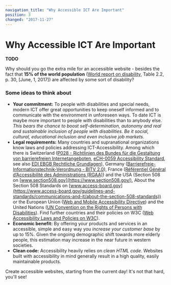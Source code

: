 ```yaml
---
navigation_title: "Why Accessible ICT Are Important"
position: 3
changed: "2017-11-27"
---
```


# Why Accessible ICT Are Important

**TODO**

Why should you go the extra mile for an accessible website - besides the fact that **15% of the world population** ([World report on disability](http://www.who.int/disabilities/world_report/2011/en/), Table 2.2, p. 30, [June, 1, 2017]) are affected by some sort of disability?

### Some ideas to think about

- **Your commitment:** To people with disabilities and special needs, modern ICT offer great opportunities to keep oneself informed and to communicate with the environment in unforeseen ways. To date ICT is maybe more important to people with disabilities than to anybody else. *This bears the chance to boost self-determination, autonomy and real and sustainable inclusion of people with disabilities. Be it social, cultural, educational inclusion and even inclusive job markets.*
- **Legal requirements:** Many countries and supranational organizations know laws and policies addressing ICT-Accessibility. Among which there is Switzerland ([P028 - Richtlinien des Bundes für die Gestaltung von barrierefreien Internetangeboten](https://www.isb.admin.ch/isb/de/home/ikt-vorgaben/prozesse-methoden/p028-richtlinien_bund_gestaltung_barrierefreie_internetangebote.html), [eCH-0059 Accessibility Standard](https://www.ech.ch/vechweb/page?p=dossier&documentNumber=eCH-0059), see also [EDI EBGB Rechtliche Grundlagen](https://www.edi.admin.ch/edi/de/home/fachstellen/ebgb/themen-der-gleichstellung/kommunikation/rechtliche-grundlagen.html)), Germany ([Barrierefreie-Informationstechnik-Verordnung - BITV 2.0](https://www.gesetze-im-internet.de/bitv_2_0/BJNR184300011.html)), France ([Référentiel Général d’Accessibilité des Administrations (RGAA)](https://references.modernisation.gouv.fr/rgaa-accessibilite/)) and the USA (Section 508 on [www.section508.gov](https://www.section508.gov/), About the Section 508 Standards on [www.access-board.gov](https://www.access-board.gov/guidelines-and-standards/communications-and-it/about-the-section-508-standards)) or the European Union ([Web and Mobile Accessibility Directive](http://eur-lex.europa.eu/legal-content/EN/TXT/?uri=uriserv:OJ.L_.2016.327.01.0001.01.ENG&toc=OJ:L:2016:327:TOC)) and the United Nations ([UN Convention on the Rights of Persons with Disabilities](https://www.un.org/development/desa/disabilities/convention-on-the-rights-of-persons-with-disabilities.html)). Find further countries and their policies on W3C ([Web Accessibility Laws and Policies on W3C](https://www.w3.org/WAI/Policy/)).
- **Economic benefit:** By offering your products and services in an accessible, simple and easy way you *increase your customer base* by up to 15%. Given the ongoing demographic shift towards more elderly people, this estimation may increase in the near future in western societies.
- **Clean code:** Accessibility heavily relies on *clean HTML code*. Websites built with accessibility in mind generally result in a high quality, easily maintainable products.

Create accessible websites, starting from the current day! It's not that hard, you'll see!